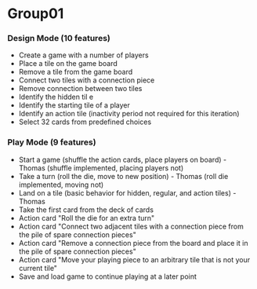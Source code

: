# Group01

### Design Mode (10 features)
  * Create a game with a number of players
  * Place a tile on the game board
  * Remove a tile from the game board
  * Connect two tiles with a connection piece
  * Remove connection between two tiles
  * Identify the hidden til e
  * Identify the starting tile of a player
  * Identify an action tile (inactivity period not required for this iteration)
  * Select 32 cards from predefined choices
   
### Play Mode (9 features)
  * Start a game (shuffle the action cards, place players on board) - Thomas (shuffle implemented, placing players not)
  * Take a turn (roll the die, move to new position) - Thomas (roll die implemented, moving not)
  * Land on a tile (basic behavior for hidden, regular, and action tiles) - Thomas
  * Take the first card from the deck of cards
  * Action card "Roll the die for an extra turn"
  * Action  card  "Connect  two  adjacent  tiles  with  a  connection  piece  from  the  pile  of  spare  connection pieces"
  * Action card "Remove a connection piece from the board and place it in the pile of spare connection pieces"
  * Action card "Move your playing piece to an arbitrary tile that is not your current tile"
  * Save and load game to continue playing at a later point
